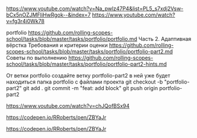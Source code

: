 https://www.youtube.com/watch?v=Na_pwlz47P4&list=PL5_s7xdj2Vsw-bCx5nOZJMFIiHwRgok--&index=7
https://www.youtube.com/watch?v=fg3r4i0Wk78

portfolio
https://github.com/rolling-scopes-school/tasks/blob/master/tasks/portfolio/portfolio.md
Часть 2. Адаптивная вёрстка
Требования и критерии оценки
https://github.com/rolling-scopes-school/tasks/blob/master/tasks/portfolio/portfolio-part2.md
Советы по выполнению
https://github.com/rolling-scopes-school/tasks/blob/master/tasks/portfolio/portfolio-part2-hints.md

От ветки portfolio создайте ветку portfolio-part2 в ней уже будет находиться папка portfolio с файлами проекта
git checkout -b "portfolio-part2"
git add .
git commit -m "feat: add block"
git push origin portfolio-part2

https://www.youtube.com/watch?v=chJQofBSx94

https://codepen.io/RRoberts/pen/ZBYaJr

https://codepen.io/RRoberts/pen/ZBYaJr